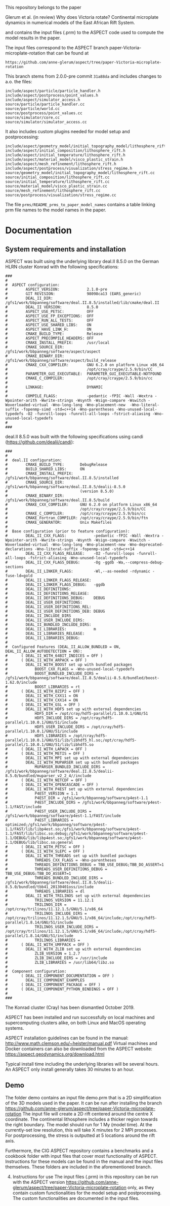 This repository belongs to the paper

Glerum et al. (in review) Why does Victoria rotate? Continental microplate dynamics in numerical models of the East African Rift System.

and contains the input files (.prm) to the ASPECT code used to compute the model results in the paper.

The input files correspond to the ASPECT branch paper-Victoria-microplate-rotation that can be found at

`https://github.com/anne-glerum/aspect/tree/paper-Victoria-microplate-rotation` 

This branch stems from 2.0.0-pre commit `31a88da` and includes changes to a.o. the files:

```
include/aspect/particle/particle_handler.h
include/aspect/postprocess/point_values.h
include/aspect/simulator_access.h
source/particle/particle_handler.cc
source/particle/world.cc
source/postprocess/point_values.cc
source/simulator/core.cc
source/simulator/simulator_access.cc
```

It also includes custom plugins needed for model setup and postprocessing:

```
include/aspect/geometry_model/initial_topography_model/lithosphere_rift.h
include/aspect/initial_composition/lithosphere_rift.h
include/aspect/initial_temperature/lithosphere_rift.h
include/aspect/material_model/visco_plastic_strain.h
include/aspect/mesh_refinement/lithosphere_rift.h
include/aspect/postprocess/visualization/stress_regime.h
source/geometry_model/initial_topography_model/lithosphere_rift.cc
source/initial_composition/lithosphere_rift.cc
source/initial_temperature/lithosphere_rift.cc
source/material_model/visco_plastic_strain.cc
source/mesh_refinement/lithosphere_rift.cc
source/postprocess/visualization/stress_regime.cc
```

The file `prms/README_prms_to_paper_model_names` contains a table linking
prm file names to the model names in the paper. 

# Documentation

## System requirements and installation

ASPECT was built using the underlying library deal.II 8.5.0 
on the German HLRN cluster Konrad with the following specifications:
```
###
#
#  ASPECT configuration:
#        ASPECT_VERSION:            2.1.0-pre
#        GIT REVISION:              98098ca13 (EARS_generic)
#        DEAL_II_DIR:               /gfs1/work/bbpanneg/software/deal.II.8.5/installed/lib/cmake/deal.II
#        DEAL_II VERSION:           8.5.0
#        ASPECT_USE_PETSC:          OFF
#        ASPECT_USE_FP_EXCEPTIONS:  OFF
#        ASPECT_RUN_ALL_TESTS:      OFF
#        ASPECT_USE_SHARED_LIBS:    ON
#        ASPECT_HAVE_LINK_H:        ON
#        CMAKE_BUILD_TYPE:          Release
#        ASPECT_PRECOMPILE_HEADERS: OFF
#        CMAKE_INSTALL_PREFIX:      /usr/local
#        CMAKE_SOURCE_DIR:          /gfs1/work/bbpanneg/software/aspect/aspect 
#        CMAKE_BINARY_DIR:          /gfs1/work/bbpanneg/software/aspect/build_release
#        CMAKE_CXX_COMPILER:        GNU 6.2.0 on platform Linux x86_64
#                                   /opt/cray/craype/2.5.9/bin/CC
#        PARAMETER_GUI_EXECUTABLE:  PARAMETER_GUI_EXECUTABLE-NOTFOUND
#        CMAKE_C_COMPILER:          /opt/cray/craype/2.5.9/bin/cc
#
#        LINKAGE:                   DYNAMIC
#
#        COMPILE_FLAGS:             -pedantic -fPIC -Wall -Wextra -Wpointer-arith -Wwrite-strings -Wsynth -Wsign-compare -Wswitch -Woverloaded-virtual -Wno-long-long -Wno-placement-new  -Wno-literal-suffix -fopenmp-simd -std=c++14 -Wno-parentheses -Wno-unused-local-typedefs -O2 -funroll-loops -funroll-all-loops -fstrict-aliasing -Wno-unused-local-typedefs
#
###
```

deal.II 8.5.0 was built with the following specifications using candi (https://github.com/dealii/candi):
```
###
#
#  deal.II configuration:
#        CMAKE_BUILD_TYPE:       DebugRelease
#        BUILD_SHARED_LIBS:      ON
#        CMAKE_INSTALL_PREFIX:   /gfs1/work/bbpanneg/software/deal.II.8.5/installed
#        CMAKE_SOURCE_DIR:       /gfs1/work/bbpanneg/software/deal.II.8.5/dealii-8.5.0
#                                (version 8.5.0)
#        CMAKE_BINARY_DIR:       /gfs1/work/bbpanneg/software/deal.II.8.5/build
#        CMAKE_CXX_COMPILER:     GNU 6.2.0 on platform Linux x86_64
#                                /opt/cray/craype/2.5.9/bin/CC
#        CMAKE_C_COMPILER:       /opt/cray/craype/2.5.9/bin/cc
#        CMAKE_Fortran_COMPILER: /opt/cray/craype/2.5.9/bin/ftn
#        CMAKE_GENERATOR:        Unix Makefiles
#
#  Base configuration (prior to feature configuration):
#        DEAL_II_CXX_FLAGS:            -pedantic -fPIC -Wall -Wextra -Wpointer-arith -Wwrite-strings -Wsynth -Wsign-compare -Wswitch -Woverloaded-virtual -Wno-long-long -Wno-placement-new -Wno-deprecated-declarations -Wno-literal-suffix -fopenmp-simd -std=c++14
#        DEAL_II_CXX_FLAGS_RELEASE:    -O2 -funroll-loops -funroll-all-loops -fstrict-aliasing -Wno-unused-local-typedefs
#        DEAL_II_CXX_FLAGS_DEBUG:      -Og -ggdb -Wa,--compress-debug-sections
#        DEAL_II_LINKER_FLAGS:         -Wl,--as-needed -rdynamic -fuse-ld=gold
#        DEAL_II_LINKER_FLAGS_RELEASE: 
#        DEAL_II_LINKER_FLAGS_DEBUG:   -ggdb
#        DEAL_II_DEFINITIONS:          
#        DEAL_II_DEFINITIONS_RELEASE:  
#        DEAL_II_DEFINITIONS_DEBUG:    DEBUG
#        DEAL_II_USER_DEFINITIONS:     
#        DEAL_II_USER_DEFINITIONS_REL: 
#        DEAL_II_USER_DEFINITIONS_DEB: DEBUG
#        DEAL_II_INCLUDE_DIRS          
#        DEAL_II_USER_INCLUDE_DIRS:    
#        DEAL_II_BUNDLED_INCLUDE_DIRS: 
#        DEAL_II_LIBRARIES:            m
#        DEAL_II_LIBRARIES_RELEASE:    
#        DEAL_II_LIBRARIES_DEBUG:      
#
#  Configured Features (DEAL_II_ALLOW_BUNDLED = ON, DEAL_II_ALLOW_AUTODETECTION = ON):
#      ( DEAL_II_WITH_64BIT_INDICES = OFF )
#      ( DEAL_II_WITH_ARPACK = OFF )
#        DEAL_II_WITH_BOOST set up with bundled packages
#            BOOST_CXX_FLAGS = -Wno-unused-local-typedefs
#            BOOST_BUNDLED_INCLUDE_DIRS = /gfs1/work/bbpanneg/software/deal.II.8.5/dealii-8.5.0/bundled/boost-1.62.0/include
#            BOOST_LIBRARIES = rt
#      ( DEAL_II_WITH_BZIP2 = OFF )
#        DEAL_II_WITH_CXX11 = ON
#        DEAL_II_WITH_CXX14 = ON
#      ( DEAL_II_WITH_GSL = OFF )
#        DEAL_II_WITH_HDF5 set up with external dependencies
#            HDF5_DIR = /opt/cray/hdf5-parallel/1.10.0.1/GNU/51
#            HDF5_INCLUDE_DIRS = /opt/cray/hdf5-parallel/1.10.0.1/GNU/51/include
#            HDF5_USER_INCLUDE_DIRS = /opt/cray/hdf5-parallel/1.10.0.1/GNU/51/include
#            HDF5_LIBRARIES = /opt/cray/hdf5-parallel/1.10.0.1/GNU/51/lib/libhdf5_hl.so;/opt/cray/hdf5-parallel/1.10.0.1/GNU/51/lib/libhdf5.so
#      ( DEAL_II_WITH_LAPACK = OFF )
#      ( DEAL_II_WITH_METIS = OFF )
#        DEAL_II_WITH_MPI set up with external dependencies
#        DEAL_II_WITH_MUPARSER set up with bundled packages
#            MUPARSER_BUNDLED_INCLUDE_DIRS = /gfs1/work/bbpanneg/software/deal.II.8.5/dealii-8.5.0/bundled/muparser_v2_2_4//include
#      ( DEAL_II_WITH_NETCDF = OFF )
#      ( DEAL_II_WITH_OPENCASCADE = OFF )
#        DEAL_II_WITH_P4EST set up with external dependencies
#            P4EST_VERSION = 1.1
#            P4EST_DIR = /gfs1/work/bbpanneg/software/p4est-1.1
#            P4EST_INCLUDE_DIRS = /gfs1/work/bbpanneg/software/p4est-1.1/FAST/include
#            P4EST_USER_INCLUDE_DIRS = /gfs1/work/bbpanneg/software/p4est-1.1/FAST/include
#            P4EST_LIBRARIES = optimized;/gfs1/work/bbpanneg/software/p4est-1.1/FAST/lib/libp4est.so;/gfs1/work/bbpanneg/software/p4est-1.1/FAST/lib/libsc.so;debug;/gfs1/work/bbpanneg/software/p4est-1.1/DEBUG/lib/libp4est.so;/gfs1/work/bbpanneg/software/p4est-1.1/DEBUG/lib/libsc.so;general
#      ( DEAL_II_WITH_PETSC = OFF )
#      ( DEAL_II_WITH_SLEPC = OFF )
#        DEAL_II_WITH_THREADS set up with bundled packages
#            THREADS_CXX_FLAGS = -Wno-parentheses
#            THREADS_DEFINITIONS_DEBUG = TBB_USE_DEBUG;TBB_DO_ASSERT=1
#            THREADS_USER_DEFINITIONS_DEBUG = TBB_USE_DEBUG;TBB_DO_ASSERT=1
#            THREADS_BUNDLED_INCLUDE_DIRS = /gfs1/work/bbpanneg/software/deal.II.8.5/dealii-8.5.0/bundled/tbb41_20130401oss/include
#            THREADS_LIBRARIES = dl
#        DEAL_II_WITH_TRILINOS set up with external dependencies
#            TRILINOS_VERSION = 11.12.1
#            TRILINOS_DIR = /opt/cray/trilinos/11.12.1.5/GNU/5.1/x86_64
#            TRILINOS_INCLUDE_DIRS = /opt/cray/trilinos/11.12.1.5/GNU/5.1/x86_64/include;/opt/cray/hdf5-parallel/1.8.14/GNU/51/include
#            TRILINOS_USER_INCLUDE_DIRS = /opt/cray/trilinos/11.12.1.5/GNU/5.1/x86_64/include;/opt/cray/hdf5-parallel/1.8.14/GNU/51/include
#            TRILINOS_LIBRARIES = 
#      ( DEAL_II_WITH_UMFPACK = OFF )
#        DEAL_II_WITH_ZLIB set up with external dependencies
#            ZLIB_VERSION = 1.2.7
#            ZLIB_INCLUDE_DIRS = /usr/include
#            ZLIB_LIBRARIES = /usr/lib64/libz.so
#
#  Component configuration:
#      ( DEAL_II_COMPONENT_DOCUMENTATION = OFF )
#        DEAL_II_COMPONENT_EXAMPLES
#      ( DEAL_II_COMPONENT_PACKAGE = OFF )
#      ( DEAL_II_COMPONENT_PYTHON_BINDINGS = OFF )
#
###
```
The Konrad cluster (Cray) has been dismantled October 2019. 

ASPECT has been installed and run successfully on local machines and supercomputing clusters alike,
on both Linux and MacOS operating systems.

ASPECT installation guidelines can be found in the manual: http://www.math.clemson.edu/~heister/manual.pdf
Virtual machines and Docker containers can also be downloaded from the ASPECT website: https://aspect.geodynamics.org/download.html


Typical install time including the underlying libraries will be several hours. An ASPECT only install
generally takes 30 minutes to an hour. 

## Demo
The folder demo contains an input file demo.prm that is a 2D simplification of the 3D models
used in the paper. It can be run after installing the branch
https://github.com/anne-glerum/aspect/tree/paper-Victoria-microplate-rotation
The input file will create a 2D rift centered around the centre X coordinate. The continental
lithosphere includes a thicker region towards the right boundary. The model should run for
1 My (model time). At the currently-set low resolution, this will take X minutes for 2 MPI processes.
For postprocessing, the stress is outputted at 5 locations around the rift axis. 

Furthermore, the CIG ASPECT repository contains a benchmarks and a cookbook folder with input files that cover
most functionality of ASPECT. Instructions for these models can be found in the manual and the input files themselves.
These folders are included in the aforementioned branch.

4) Instructions for use
The input files (.prm) in this repository can be run with the ASPECT version
https://github.com/anne-glerum/aspect/tree/paper-Victoria-microplate-rotation
only, as they contain custom functionalities for the model setup and postprocessing.
The custom functionalities are documented in the input files. 
